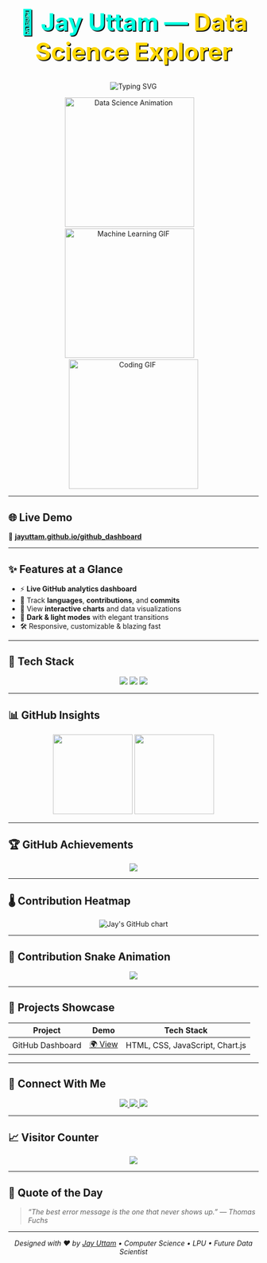 <h1 align="center" style="font-size: 3rem; font-weight: bold; color: #00FFE0; text-shadow: 2px 2px #0e0e0e;">
  🚀 Jay Uttam — <span style="color: #FFD700;">Data Science Explorer</span>
</h1>

<p align="center">
  <img src="https://readme-typing-svg.herokuapp.com?font=Fira+Code&weight=700&size=26&pause=1300&color=00FFE0&center=true&vCenter=true&width=900&lines=🔍+Passionate+about+Data+Science+%26+AI;🎓+Computer+Science+Student+at+LPU;📊+Track+GitHub+stats+in+real-time;🌟+Building+smarter+developer+tools!" alt="Typing SVG" />
</p>

<p align="center">
  <img src="https://media.giphy.com/media/qgQUggAC3Pfv687qPC/giphy.gif" width="260" alt="Data Science Animation" />
  &nbsp;&nbsp;&nbsp;
  <img src="https://media.giphy.com/media/Y4ak9Ki2GZCbJxAnJD/giphy.gif" width="260" alt="Machine Learning GIF" />
  &nbsp;&nbsp;&nbsp;
  <img src="https://media.giphy.com/media/xT9IgzoKnwFNmISR8I/giphy.gif" width="260" alt="Coding GIF" />
</p>

---

## 🌐 Live Demo

🔗 **[jayuttam.github.io/github_dashboard](https://jayuttam.github.io/github_dashboard)**

---

## ✨ Features at a Glance

- ⚡ **Live GitHub analytics dashboard**
- 🎯 Track **languages**, **contributions**, and **commits**
- 🧠 View **interactive charts** and data visualizations
- 🌙 **Dark & light modes** with elegant transitions
- 🛠️ Responsive, customizable & blazing fast

---

## 🚀 Tech Stack

<p align="center">
  <img src="https://skillicons.dev/icons?i=html,css,js,c,cpp,java,python,sqlite,mysql,vscode,github" />
  <img src="https://img.shields.io/badge/-DBMS-4479A1?style=for-the-badge&logo=databricks&logoColor=white" />
  <img src="https://img.shields.io/badge/-Excel-217346?style=for-the-badge&logo=microsoft-excel&logoColor=white" />
</p>

---

## 📊 GitHub Insights

<p align="center">
  <img src="https://github-readme-stats.vercel.app/api?username=jayuttam&show_icons=true&theme=tokyonight&hide_border=true" height="160" />
  <img src="https://github-readme-stats.vercel.app/api/top-langs/?username=jayuttam&layout=compact&theme=tokyonight&hide_border=true" height="160"/>
</p>

---

## 🏆 GitHub Achievements

<p align="center">
  <img src="https://github-profile-trophy.vercel.app/?username=jayuttam&theme=gruvbox&column=7&no-frame=true" />
</p>

---

## 🌡️ Contribution Heatmap

<p align="center">
  <img src="https://ghchart.rshah.org/00FFE0/jayuttam" alt="Jay's GitHub chart" />
</p>

---

## 🐍 Contribution Snake Animation

<p align="center">
  <img src="https://github.com/jayuttam/jayuttam/blob/output/github-contribution-grid-snake.svg" />
</p>

---

## 💼 Projects Showcase

| Project | Demo | Tech Stack |
|--------|------|------------|
| GitHub Dashboard | [🌍 View](https://jayuttam.github.io/github_dashboard) | HTML, CSS, JavaScript, Chart.js |

---

## 🔗 Connect With Me

<p align="center">
  <a href="https://linkedin.com/in/jayuttam">
    <img src="https://img.shields.io/badge/-LinkedIn-0077B5?style=for-the-badge&logo=linkedin&logoColor=white" />
  </a>
  <a href="https://github.com/jayuttam">
    <img src="https://img.shields.io/badge/-GitHub-181717?style=for-the-badge&logo=github" />
  </a>
  <a href="https://jayuttam.github.io">
    <img src="https://img.shields.io/badge/-Portfolio-24292F?style=for-the-badge&logo=githubpages&logoColor=white" />
  </a>
</p>

---

## 📈 Visitor Counter

<p align="center">
  <img src="https://profile-counter.glitch.me/jayuttam/count.svg" />
</p>

---

## 💬 Quote of the Day

> _“The best error message is the one that never shows up.” — Thomas Fuchs_

---

<p align="center"><i>Designed with ❤️ by <a href="https://github.com/jayuttam">Jay Uttam</a> • Computer Science • LPU • Future Data Scientist</i></p>
